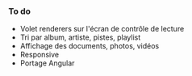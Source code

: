 ### To do
* Volet renderers sur l'écran de contrôle de lecture
* Tri par album, artiste, pistes, playlist
* Affichage des documents, photos, vidéos
* Responsive
* Portage Angular
